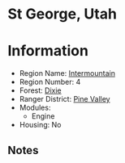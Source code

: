 
St George, Utah
===============
  
# Information  
* Region Name: [Intermountain]()  
* Region Number: 4  
* Forest: [Dixie](http://www.fs.usda.gov/dixie)  
* Ranger District: [Pine Valley]()  
* Modules:  
  - Engine  
* Housing: No  
  
## Notes


